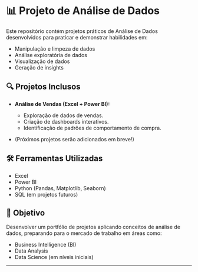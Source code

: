 # 📊 Projeto de Análise de Dados

Este repositório contém projetos práticos de Análise de Dados desenvolvidos para praticar e demonstrar habilidades em:

- Manipulação e limpeza de dados
- Análise exploratória de dados
- Visualização de dados
- Geração de insights

## 🔍 Projetos Inclusos

- **Análise de Vendas (Excel + Power BI):**
  - Exploração de dados de vendas.
  - Criação de dashboards interativos.
  - Identificação de padrões de comportamento de compra.

- (Próximos projetos serão adicionados em breve!)

## 🛠️ Ferramentas Utilizadas

- Excel
- Power BI
- Python (Pandas, Matplotlib, Seaborn)
- SQL (em projetos futuros)

## 🎯 Objetivo

Desenvolver um portfólio de projetos aplicando conceitos de análise de dados, preparando para o mercado de trabalho em áreas como:

- Business Intelligence (BI)
- Data Analysis
- Data Science (em níveis iniciais)

---
